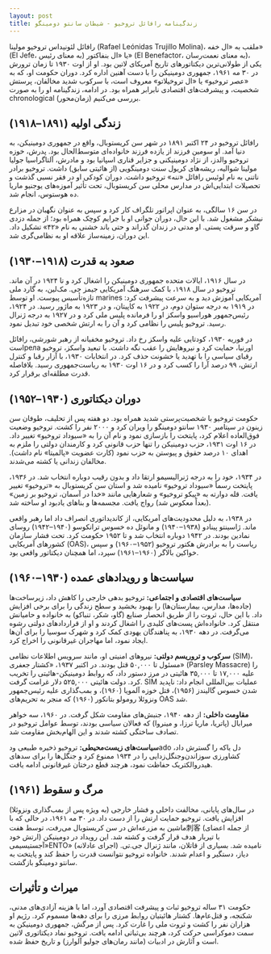 ```yaml
---
layout: post
title: زندگینامه رافائل تروخیو - شیطان سانتو دومینگو
---
```


رافائل لئونیداس تروخیو مولینا (Rafael Leónidas Trujillo Molina)، ملقب به «ال خفه» (El Jefe، به معنای رئیس) یا «ال بنفاکتور» (El Benefactor، به معنای نعمت‌رسان)، یکی از طولانی‌ترین دیکتاتورهای تاریخ آمریکای لاتین بود. او از اوت ۱۹۳۰ تا زمان ترورش در ۳۰ مه ۱۹۶۱، جمهوری دومینیکن را با دست آهنین اداره کرد. دوران حکومت او، که به «عصر تروخیو» یا «ال تروخیلاتو» معروف است، با سرکوب شدید مخالفان، پرستش شخصیت، و پیشرفت‌های اقتصادی نابرابر همراه بود. در ادامه، زندگینامه او را به صورت chronological (زمان‌محور) بررسی می‌کنیم.

## زندگی اولیه (۱۸۹۱–۱۹۱۸)
رافائل تروخیو در ۲۴ اکتبر ۱۸۹۱ در شهر سن کریستوبال، واقع در جمهوری دومینیکن، به دنیا آمد. او سومین فرزند از یازده فرزند خانواده‌ای متوسط‌الحال بود. پدرش، خوزه تروخیو والدز، از نژاد دومینیکنی و جزایر قناری اسپانیا بود و مادرش، آلتاگراسیا جولیا مولینا شوالیه، ریشه‌های کریول سنت دومینگویی (از هائیتی سابق) داشت. تروخیو برادر ناتنی به نام لوئیس رافائل «ننه» تروخیو داشت. دوران کودکی او در فقر نسبی گذشت و تحصیلات ابتدایی‌اش در مدارس محلی سن کریستوبال، تحت تأثیر آموزه‌های یوجنیو ماریا ده هوستوس، انجام شد.

در سن ۱۶ سالگی، به عنوان اپراتور تلگراف کار کرد و سپس به عنوان نگهبان در مزارع نیشکر مشغول شد. با این حال، دوران جوانی او با جرایم کوچک همراه بود؛ از جمله دزدی گاو و سرقت پستی. او مدتی در زندان گذراند و حتی باند خشنی به نام «۴۲» تشکیل داد. این دوران، زمینه‌ساز علاقه او به نظامی‌گری شد.

## صعود به قدرت (۱۹۱۸–۱۹۳۰)
در سال ۱۹۱۶، ایالات متحده جمهوری دومینیکن را اشغال کرد و تا ۱۹۲۴ در آن ماند. تروخیو در سال ۱۹۱۸، با کمک سرهنگ آمریکایی جیمز جی. مک‌لین، به گارد ملی تازه‌تأسیس پیوست. او توسط marines آمریکایی آموزش دید و به سرعت پیشرفت کرد: در ۱۹۱۹ به درجه ستوان دوم، در ۱۹۲۲ به کاپیتان، و در ۱۹۲۳ به ماژور رسید. در ۱۹۲۴، رئیس‌جمهور هوراسیو واسکز او را فرمانده پلیس ملی کرد و در ۱۹۲۷ به درجه ژنرال رسید. تروخیو پلیس را نظامی کرد و آن را به ارتش شخصی خود تبدیل نمود.

در فوریه ۱۹۳۰، کودتایی علیه واسکز رخ داد. تروخیو مخفیانه از رهبر شورشی، رافائل استрела اورنیا، حمایت کرد و نیروهایش را عقب نگه داشت. با تبعید واسکز، تروخیو رقبای سیاسی را با تهدید یا خشونت حذف کرد. در انتخابات ۱۹۳۰، با آزار رقبا و کنترل ارتش، ۹۹ درصد آرا را کسب کرد و در ۱۶ اوت ۱۹۳۰ به ریاست‌جمهوری رسید. بلافاصله قدرت مطلقه‌ای برقرار کرد.

## دوران دیکتاتوری (۱۹۳۰–۱۹۵۲)
حکومت تروخیو با شخصیت‌پرستی شدید همراه بود. دو هفته پس از تحلیف، طوفان سن زینون در سپتامبر ۱۹۳۰ سانتو دومینگو را ویران کرد و ۲۰۰۰ نفر را کشت. تروخیو وضعیت فوق‌العاده اعلام کرد، پایتخت را بازسازی نمود و نام آن را به «سیوداد تروخیو» تغییر داد. در ۱۶ اوت ۱۹۳۱، حزب دومینیکن را تنها حزب قانونی کرد و کارمندان دولتی را ملزم به اهدای ۱۰ درصد حقوق و پیوستن به حزب نمود (کارت عضویت «پالمیتا» نام داشت). مخالفان زندانی یا کشته می‌شدند.

در ۱۹۳۴، خود را به درجه ژنرالیسیمو ارتقا داد و بدون رقیب دوباره انتخاب شد. در ۱۹۳۶، پایتخت رسماً «سیوداد تروخیو» نامیده شد و استان سن کریستوبال به «تروخیو» تغییر یافت. قله دوارته به «پیکو تروخیو» و شعارهایی مانند «خدا در آسمان، تروخیو بر زمین» (بعداً معکوس شد) رواج یافت. مجسمه‌ها و بناهای یادبود او ساخته شد.

در ۱۹۳۸، به دلیل محدودیت‌های آمریکایی، از کاندیداتوری انصراف داد اما رهبر واقعی ماند. ژاسینتو پینادو (۱۹۳۸–۱۹۴۰) و مانوئل ده خسوس ترانکوسو (۱۹۴۰–۱۹۴۲) روسای نمادین بودند. در ۱۹۴۲ دوباره انتخاب شد و تا ۱۹۵۲ حکومت کرد. تحت فشار سازمان کشورهای آمریکایی (OAS)، ریاست را به برادرش هکتور تروخیو (۱۹۵۲–۱۹۶۰) و سپس خواکین بالاگر (۱۹۶۰–۱۹۶۱) سپرد، اما همچنان دیکتاتور واقعی بود.

## سیاست‌ها و رویدادهای عمده (۱۹۳۰–۱۹۶۰)
**سیاست‌های اقتصادی و اجتماعی:** تروخیو بدهی خارجی را کاهش داد، زیرساخت‌ها (جاده‌ها، مدارس، بیمارستان‌ها) را بهبود بخشید و سطح زندگی را برای برخی افزایش داد. با این حال، ثروت را از طریق انحصار صنایع (گاو، شکر، تنباکو) به خانواده و حامیانش منتقل کرد. خانواده‌اش پست‌های کلیدی را اشغال کردند و او از قراردادهای دولتی رشوه می‌گرفت. در دهه ۱۹۳۰، به پناهندگان یهودی کمک کرد و شهرک سوسیا را برای آن‌ها ایجاد نمود، اما مهاجران غیرقانونی را اخراج کرد.

**سرکوب و تروریسم دولتی:** نیروهای امنیتی او، مانند سرویس اطلاعات نظامی (SIM)، مسئول تا ۵۰,۰۰۰ قتل بودند. در اکتبر ۱۹۳۷، «کشتار جعفری» (Parsley Massacre) را علیه ۱۷,۰۰۰ تا ۳۵,۰۰۰ هائیتی در مرز دستور داد، که روابط دومینیکن-هائیتی را تخریب کرد. دولت هائیتی ۵۲۵,۰۰۰ دلار غرامت گرفت. SIM عملیات بین‌المللی انجام داد: ناپدید شدن خسوس گالیندز (۱۹۵۶)، قتل خوزه آلمویا (۱۹۶۰)، و بمب‌گذاری علیه رئیس‌جمهور ونزوئلا رومولو بتانکور (۱۹۶۰) که منجر به تحریم‌های OAS شد.

**مقاومت داخلی:** از دهه ۱۹۴۰، جنبش‌های مقاومت شکل گرفت. در ۱۹۶۰، سه خواهر میرابال (پاتریا، ماریا ترزا، و مینروا) که فعالان سیاسی بودند، توسط عوامل تروخیو در تصادف ساختگی کشته شدند و این الهام‌بخش مقاومت شد.

**سیاست‌های زیست‌محیطی:** تروخیو ذخیره طبیعی ودado دل یاکه را گسترش داد، کشاورزی سوزاندن‌وجنگل‌زدایی را در ۱۹۳۴ ممنوع کرد و جنگل‌ها را برای سدهای هیدروالکتریک حفاظت نمود، هرچند قطع درختان غیرقانونی ادامه یافت.

## مرگ و سقوط (۱۹۶۱)
در سال‌های پایانی، مخالفت داخلی و فشار خارجی (به ویژه پس از بمب‌گذاری ونزوئلا) افزایش یافت. تروخیو حمایت ارتش را از دست داد. در ۳۰ مه ۱۹۶۱، در حالی که با ماشین به مزرعه‌اش در سن کریستوبال می‌رفت، توسط هفت刺客 (از جمله اعضای ارتش خود) با تیربار هدف قرار گرفت و کشته شد. این رویداد در دومینیکن «آجستیسیمیENTO» (اجرای عادلانه) نامیده شد. بسیاری از قاتلان، مانند ژنرال جی.تی. دیاز، دستگیر و اعدام شدند. خانواده تروخیو نتوانست قدرت را حفظ کند و پایتخت به سانتو دومینگو بازگشت.

## میراث و تأثیرات
حکومت ۳۱ ساله تروخیو ثبات و پیشرفت اقتصادی آورد، اما با هزینه آزادی‌های مدنی، شکنجه، و قتل‌عام‌ها. کشتار هائیتیان روابط مرزی را برای دهه‌ها مسموم کرد. رژیم او هزاران نفر را کشت و ثروت ملی را غارت کرد. پس از مرگش، جمهوری دومینیکن به سمت دموکراسی حرکت کرد، هرچند بی‌ثباتی ادامه یافت. تروخیو نماد دیکتاتوری لاتین است و آثارش در ادبیات (مانند رمان‌های جولیو آلوارز) و تاریخ حفظ شده.

